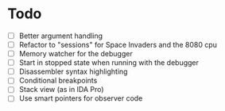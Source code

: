 # Todo

- [ ] Better argument handling
- [ ] Refactor to "sessions" for Space Invaders and the 8080 cpu
- [ ] Memory watcher for the debugger
- [ ] Start in stopped state when running with the debugger
- [ ] Disassembler syntax highlighting
- [ ] Conditional breakpoints
- [ ] Stack view (as in IDA Pro)
- [ ] Use smart pointers for observer code
